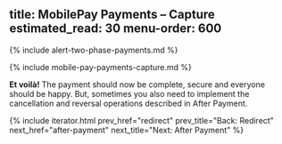 title: MobilePay Payments – Capture
estimated_read: 30
menu-order: 600
---

{% include alert-two-phase-payments.md %}

{% include mobile-pay-payments-capture.md %}

**Et voilà!** The payment should now be complete, secure and
everyone should be happy. But, sometimes you also need to implement the
cancellation and reversal operations described in After Payment.

{% include iterator.html prev_href="redirect"
                         prev_title="Back: Redirect"
                         next_href="after-payment"
                         next_title="Next: After Payment" %}
                         